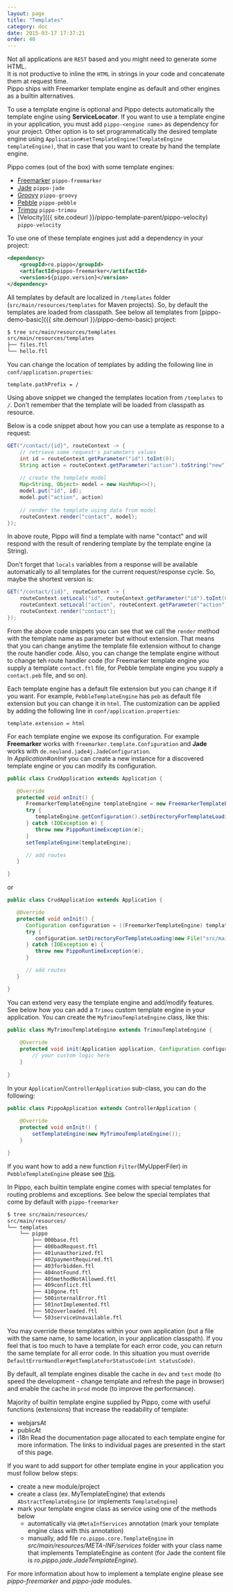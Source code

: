 ```yaml
---
layout: page
title: "Templates"
category: doc
date: 2015-03-17 17:37:21
order: 40
---
```


Not all applications are `REST` based and you might need to generate some HTML.  
It is not productive to inline the `HTML` in strings in your code and concatenate them at request time.  
Pippo ships with Freemarker template engine as default and other engines as a builtin alternatives.  

To use a template engine is optional and Pippo detects automatically the template engine using __ServiceLocator__.
If you want to use a template engine in your application, you must add `pippo-<engine name>` as dependency for your project. 
Other option is to set programmatically the desired template engine using `Application#setTemplateEngine(TemplateEngine templateEngine)`, 
that in case that you want to create by hand the template engine.

Pippo comes (out of the box) with some template engines:

- [Freemarker](/doc/templates/freemarker.html) `pippo-freemarker`
- [Jade](/doc/templates/jade.html) `pippo-jade`
- [Groovy](/doc/templates/groovy.html) `pippo-groovy`
- [Pebble](/doc/templates/pebble.html) `pippo-pebble`
- [Trimou](/doc/templates/trimou.html) `pippo-trimou`
- [Velocity]({{ site.codeurl }}/pippo-template-parent/pippo-velocity) `pippo-velocity`

To use one of these template engines just add a dependency in your project:

```xml
<dependency>
    <groupId>ro.pippo</groupId>
    <artifactId>pippo-freemarker</artifactId>
    <version>${pippo.version}</version>
</dependency>
```

All templates by default are localized in `/templates` folder (`src/main/resources/templates` for Maven projects).
So, by default the templates are loaded from classpath.
See below all templates from [pippo-demo-basic]({{ site.demourl }}/pippo-demo-basic) project:

```bash
$ tree src/main/resources/templates
src/main/resources/templates
├── files.ftl
└── hello.ftl
```

You can change the location of templates by adding the following line in `conf/application.properties`:

```properties
template.pathPrefix = /
 ```

Using above snippet we changed the templates location from `/templates` to `/`.
Don't remember that the template will be loaded from classpath as resource.

Below is a code snippet about how you can use a template as response to a request:

```java
GET("/contact/{id}", routeContext -> {
    // retrieve some request's parameters values
    int id = routeContext.getParameter("id").toInt(0);
    String action = routeContext.getParameter("action").toString("new");
    
    // create the template model
    Map<String, Object> model = new HashMap<>();
    model.put("id", id);
    model.put("action", action)
    
    // render the template using data from model
    routeContext.render("contact", model);
});
```

In above route, Pippo will find a template with name "contact" and will respond with the result of rendering template by the template engine (a String).  

Don't forget that `locals` variables from a response will be available automatically to all templates for the current request/response cycle.
So, maybe the shortest version is:

```java
GET("/contact/{id}", routeContext -> {
    routeContext.setLocal("id", routeContext.getParameter("id").toInt(0));
    routeContext.setLocal("action", routeContext.getParameter("action").toString("new"));
    routeContext.render("contact");
});
```

From the above code snippets you can see that we call the `render` method with the template name as parameter but without extension.
That means that you can change anytime the template file extension without to change the route handler code.
Also, you can change the template engine without to change teh route handler code (for Freemarker template engine you supply a template `contact.ftl` file, 
for Pebble template engine you supply a `contact.peb` file, and so on).

Each template engine has a default file extension but you can change it if you want.
For example, `PebbleTemplateEngine` has `peb` as default file extension but you can change it in `html`.
The customization can be applied by adding the following line in `conf/application.properties`:

```properties
template.extension = html
```

For each template engine we expose its configuration. For example __Freemarker__ works with `freemarker.template.Configuration` and __Jade__ works with `de.neuland.jade4j.JadeConfiguration`.  
In _Application#onInit_ you can create a new instance for a discovered template engine or you can modify its configuration.

```java
public class CrudApplication extends Application {

   @Override
   protected void onInit() {
      FreemarkerTemplateEngine templateEngine = new FreemarkerTemplateEngine();
      try {
         templateEngine.getConfiguration().setDirectoryForTemplateLoading(new File("src/main/resources/templates/"));
      } catch (IOException e) {
         throw new PippoRuntimeException(e);
      }
      setTemplateEngine(templateEngine);

      // add routes
   }

}
```

or

```java
public class CrudApplication extends Application {

   @Override
   protected void onInit() {
      Configuration configuration = ((FreemarkerTemplateEngine) templateEngine).getConfiguration();
      try {
         configuration.setDirectoryForTemplateLoading(new File("src/main/resources/templates/"));
      } catch (IOException e) {
         throw new PippoRuntimeException(e);
      }

      // add routes
   }

}
```

You can extend very easy the template engine and add/modify features.
See below how you can add a `Trimou` custom template engine in your application.
You can create the `MyTrimouTemplateEngine` class, like this:

```java
public class MyTrimouTemplateEngine extends TrimouTemplateEngine {
    
    @Override
    protected void init(Application application, Configuration configuration) {
        // your custom logic here
    }
    
}
```

In your `Application`/`ControllerApplication` sub-class, you can do the following:

```java
public class PippoApplication extends ControllerApplication {
    
    @Override
    protected void onInit() {
        setTemplateEngine(new MyTrimouTemplateEngine());
    }

}
```

If you want how to add a new function `Filter`(MyUpperFiler) in `PebbleTemplateEngine` please see [this](https://github.com/pippo-java/pippo/pull/213). 
 
In Pippo, each builtin template engine comes with special templates for routing problems and exceptions.
See below the special templates that come by default with `pippo-freemarker`
```bash
$ tree src/main/resources/
src/main/resources/
└── templates
    └── pippo
        ├── 000base.ftl
        ├── 400badRequest.ftl
        ├── 401unauthorized.ftl
        ├── 402paymentRequired.ftl
        ├── 403forbidden.ftl
        ├── 404notFound.ftl
        ├── 405methodNotAllowed.ftl
        ├── 409conflict.ftl
        ├── 410gone.ftl
        ├── 500internalError.ftl
        ├── 501notImplemented.ftl
        ├── 502overloaded.ftl
        └── 503serviceUnavailable.ftl
```
You may override these templates within your own application (put a file with the same name, to same location, in your application classpath).
If you feel that is too much to have a template for each error code, you can return the same template for all error code. In this situation you must override 
`DefaultErrorHandler#getTemplateForStatusCode(int statusCode)`.

By default, all template engines disable the cache in `dev` and `test` mode (to speed the development - change template and refresh the page in browser) 
and enable the cache in `prod` mode (to improve the performance). 

Majority of builtin template engine supplied by Pippo, come with useful functions (extensions) that increase the readability of template:
- webjarsAt
- publicAt
- i18n
Read the documentation page allocated to each template engine for more information. The links to individual pages are presented in the start of this page.  
 
If you want to add support for other template engine in your application you must follow below steps:
- create a new module/project
- create a class (ex. MyTemplateEngine) that extends `AbstractTemplateEngine` (or implements `TemplateEngine`)
- mark your template engine class as service using one of the methods below  
   - automatically via `@MetaInfServices` annotation (mark your template engine class with this annotation)
   - manually, add file `ro.pippo.core.TemplateEngine` in _src/main/resources/META-INF/services_ folder with your class name that implements 
TemplateEngine as content (for Jade the content file is _ro.pippo.jade.JadeTemplateEngine_).  

For more information about how to implement a template engine please see _pippo-freemarker_ and _pippo-jade_ modules.
